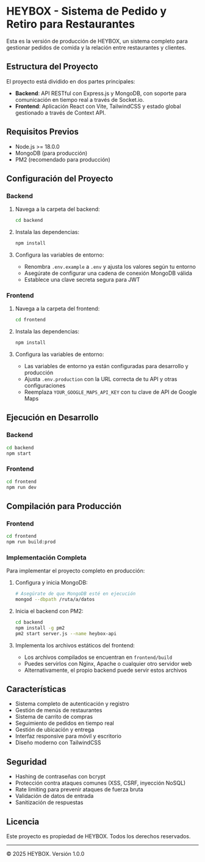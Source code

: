 # HEYBOX - Sistema de Pedido y Retiro para Restaurantes

Esta es la versión de producción de HEYBOX, un sistema completo para gestionar pedidos de comida y la relación entre restaurantes y clientes.

## Estructura del Proyecto

El proyecto está dividido en dos partes principales:

- **Backend**: API RESTful con Express.js y MongoDB, con soporte para comunicación en tiempo real a través de Socket.io.
- **Frontend**: Aplicación React con Vite, TailwindCSS y estado global gestionado a través de Context API.

## Requisitos Previos

- Node.js >= 18.0.0
- MongoDB (para producción)
- PM2 (recomendado para producción)

## Configuración del Proyecto

### Backend

1. Navega a la carpeta del backend:
   ```bash
   cd backend
   ```

2. Instala las dependencias:
   ```bash
   npm install
   ```

3. Configura las variables de entorno:
   - Renombra `.env.example` a `.env` y ajusta los valores según tu entorno
   - Asegúrate de configurar una cadena de conexión MongoDB válida
   - Establece una clave secreta segura para JWT

### Frontend

1. Navega a la carpeta del frontend:
   ```bash
   cd frontend
   ```

2. Instala las dependencias:
   ```bash
   npm install
   ```

3. Configura las variables de entorno:
   - Las variables de entorno ya están configuradas para desarrollo y producción
   - Ajusta `.env.production` con la URL correcta de tu API y otras configuraciones
   - Reemplaza `YOUR_GOOGLE_MAPS_API_KEY` con tu clave de API de Google Maps

## Ejecución en Desarrollo

### Backend
```bash
cd backend
npm start
```

### Frontend
```bash
cd frontend
npm run dev
```

## Compilación para Producción

### Frontend
```bash
cd frontend
npm run build:prod
```

### Implementación Completa

Para implementar el proyecto completo en producción:

1. Configura y inicia MongoDB:
   ```bash
   # Asegúrate de que MongoDB esté en ejecución
   mongod --dbpath /ruta/a/datos
   ```

2. Inicia el backend con PM2:
   ```bash
   cd backend
   npm install -g pm2
   pm2 start server.js --name heybox-api
   ```

3. Implementa los archivos estáticos del frontend:
   - Los archivos compilados se encuentran en `frontend/build`
   - Puedes servirlos con Nginx, Apache o cualquier otro servidor web
   - Alternativamente, el propio backend puede servir estos archivos

## Características

- Sistema completo de autenticación y registro
- Gestión de menús de restaurantes
- Sistema de carrito de compras
- Seguimiento de pedidos en tiempo real
- Gestión de ubicación y entrega
- Interfaz responsive para móvil y escritorio
- Diseño moderno con TailwindCSS

## Seguridad

- Hashing de contraseñas con bcrypt
- Protección contra ataques comunes (XSS, CSRF, inyección NoSQL)
- Rate limiting para prevenir ataques de fuerza bruta
- Validación de datos de entrada
- Sanitización de respuestas

## Licencia

Este proyecto es propiedad de HEYBOX. Todos los derechos reservados.

---

© 2025 HEYBOX. Versión 1.0.0
